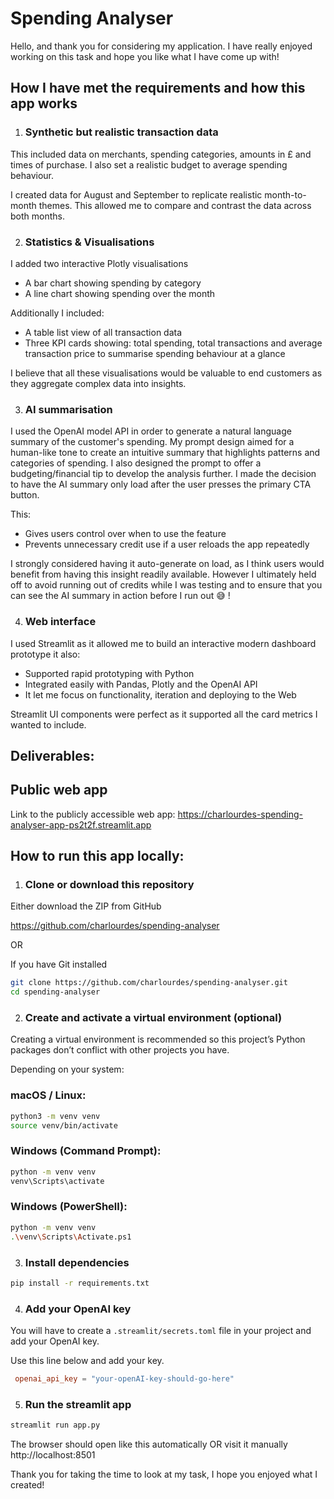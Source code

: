 
# Spending Analyser 

Hello, and thank you for considering my application. I have really enjoyed working on this task and hope you like what I have come up with!



## How I have met the requirements and how this app works


1. ### Synthetic but realistic transaction data 
 This included data on merchants, spending categories, amounts in £ and times of purchase. I also set a realistic budget to average spending behaviour. 

I created data for August and September to replicate realistic month-to-month themes. This allowed me to compare and contrast the data across both months.



2. ### Statistics & Visualisations 
I added two interactive Plotly visualisations 
- A bar chart showing spending by category 
- A line chart showing spending over the month 

Additionally I included:

- A table list view of all transaction data 
- Three KPI cards showing: total spending, total transactions and average transaction price to summarise spending behaviour at a glance

I believe that all these visualisations would be valuable to end customers as they aggregate complex data into insights. 


3. ### AI summarisation 
 I used the OpenAI model API in order to generate a natural language summary of the customer's spending. My prompt design aimed for a human-like tone to create an intuitive summary that highlights patterns and categories of spending. I also designed the prompt to offer a budgeting/financial tip to develop the analysis further. I made the decision to have the AI summary only load after the user presses the primary CTA button.

This:

- Gives users control over when to use the feature
- Prevents unnecessary credit use if a user reloads the app repeatedly

I strongly considered having it auto-generate on load, as I think users would benefit from having this insight readily available. However I ultimately held off to avoid running out of credits while I was testing and to ensure that you can see the AI summary in action before I run out 😅 ! 



4. ### Web interface 
I used Streamlit as it allowed me to build an interactive modern dashboard prototype it also:

- Supported rapid prototyping with Python 
- Integrated easily with Pandas, Plotly and the OpenAI API
- It let me focus on functionality, iteration and deploying to the Web

Streamlit UI components were perfect as it supported all the card metrics I wanted to include. 





## Deliverables:

## Public web app

Link to the publicly accessible web app: https://charlourdes-spending-analyser-app-ps2t2f.streamlit.app




## How to run this app locally:


1. ### Clone or download this repository

Either download the ZIP from GitHub 

https://github.com/charlourdes/spending-analyser

OR

If you have Git installed 

```bash
git clone https://github.com/charlourdes/spending-analyser.git
cd spending-analyser
```



2. ### Create and activate a virtual environment (optional)

Creating a virtual environment is recommended so this project’s Python packages don’t conflict with other projects you have. 

Depending on your system: 

### macOS / Linux:
```bash
python3 -m venv venv
source venv/bin/activate
```

### Windows (Command Prompt):
```bash
python -m venv venv
venv\Scripts\activate
```

### Windows (PowerShell):
```bash
python -m venv venv
.\venv\Scripts\Activate.ps1
```


3. ### Install dependencies 

```bash
pip install -r requirements.txt
```


4. ### Add your OpenAI key 
You will have to create a `.streamlit/secrets.toml` file in your project and add your OpenAI key. 

Use this line below and add your key. 


```toml
 openai_api_key = "your-openAI-key-should-go-here"
 ```

5. ### Run the streamlit app

```bash
streamlit run app.py
```

The browser should open like this automatically OR visit it manually
http://localhost:8501


Thank you for taking the time to look at my task, I hope you enjoyed what I created!